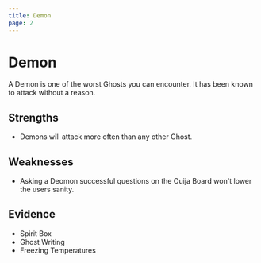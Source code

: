 ```yaml
---
title: Demon
page: 2
---
```


# Demon

A Demon is one of the worst Ghosts you can encounter. It has been known to attack without a reason.

## Strengths

- Demons will attack more often than any other Ghost.

## Weaknesses

- Asking a Deomon successful questions on the Ouija Board won't lower the users sanity.

## Evidence

- Spirit Box
- Ghost Writing
- Freezing Temperatures
